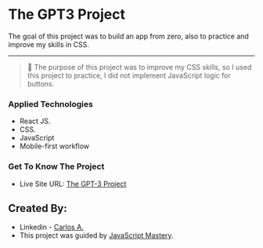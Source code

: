 # The GPT3 Project

The goal of this project was to build an app from zero, also to practice and improve my skills in CSS.

---

>:pushpin: The purpose of this project was to improve my CSS skills, so I used this project to practice, I did not implement JavaScript logic for buttons.

### Applied Technologies

- React JS.
- CSS.
- JavaScript
- Mobile-first workflow

### Get To Know The Project

- Live Site URL: [The GPT-3 Project](https://gpt-3-project.vercel.app/)


## Created By:

- Linkedin - [Carlos A.](https://www.linkedin.com/in/carlosafonsoflach/)
- This project was guided by [JavaScript Mastery](https://www.youtube.com/channel/UCmXmlB4-HJytD7wek0Uo97A).



